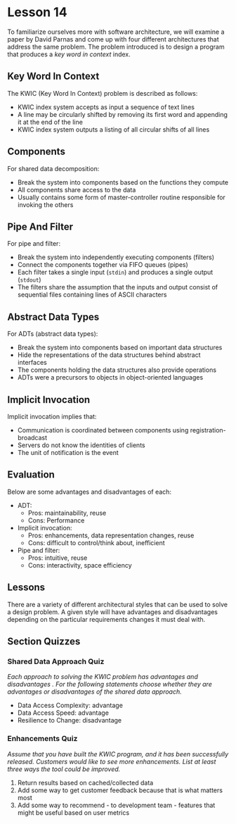 # Lesson 14

To familiarize ourselves more with software architecture, we will examine a paper by David Parnas and come up with four different architectures that address the same problem. The problem introduced is to design a program that produces a _key word in context_ index.

## Key Word In Context

The KWIC (Key Word In Context) problem is described as follows:

- KWIC index system accepts as input a sequence of text lines
- A line may be circularly shifted by removing its first word and appending it at the end of the line
- KWIC index system outputs a listing of all circular shifts of all lines

## Components

For shared data decomposition:

- Break the system into components based on the functions they compute
- All components share access to the data
- Usually contains some form of master-controller routine responsible for invoking the others

## Pipe And Filter

For pipe and filter:

- Break the system into independently executing components (filters)
- Connect the components together via FIFO queues (pipes)
- Each filter takes a single input (`stdin`) and produces a single output (`stdout`)
- The filters share the assumption that the inputs and output consist of sequential files containing lines of ASCII characters

## Abstract Data Types

For ADTs (abstract data types):

- Break the system into components based on important data structures
- Hide the representations of the data structures behind abstract interfaces
- The components holding the data structures also provide operations
- ADTs were a precursors to objects in object-oriented languages

## Implicit Invocation

Implicit invocation implies that:

- Communication is coordinated between components using registration-broadcast
- Servers do not know the identities of clients
- The unit of notification is the event

## Evaluation

Below are some advantages and disadvantages of each:

- ADT:
  - Pros: maintainability, reuse
  - Cons: Performance
- Implicit invocation:
  - Pros: enhancements, data representation changes, reuse
  - Cons: difficult to control/think about, inefficient
- Pipe and filter:
  - Pros: intuitive, reuse
  - Cons: interactivity, space efficiency

## Lessons

There are a variety of different architectural styles that can be used to solve a design problem. A given style will have advantages and disadvantages depending on the particular requirements changes it must deal with.

## Section Quizzes

### Shared Data Approach Quiz

_Each approach to solving the KWIC problem has advantages and disadvantages . For the following statements choose whether they are advantages or disadvantages of the shared data approach._

- Data Access Complexity: advantage
- Data Access Speed: advantage
- Resilience to Change: disadvantage

### Enhancements Quiz

_Assume that you have built the KWIC program, and it has been successfully released. Customers would like to see more enhancements. List at least three ways the tool could be improved._

1. Return results based on cached/collected data
2. Add some way to get customer feedback because that is what matters most
3. Add some way to recommend - to development team - features that might be useful based on user metrics

